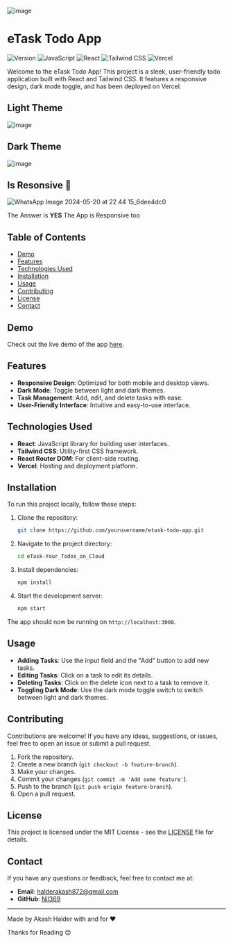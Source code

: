 ![image](https://github.com/Nil369/eTask-Your_Todos_on_Cloud/assets/148447931/6ee67eaf-e6cb-4123-b4f3-7ee418d57274)

# eTask Todo App
![Version](https://img.shields.io/badge/version-1.0.0-blue)
![JavaScript](https://img.shields.io/badge/Made_with-JavaScript-yellow)
![React](https://img.shields.io/badge/React-18.2.2-blue)
![Tailwind CSS](https://img.shields.io/badge/Tailwind_CSS-3.4.3-green)
![Vercel](https://img.shields.io/badge/Deployed_on-Vercel-black)

Welcome to the eTask Todo App! This project is a sleek, user-friendly todo application built with React and Tailwind CSS. It features a responsive design, dark mode toggle, and has been deployed on Vercel.

## Light Theme 

![image](https://github.com/Nil369/eTask-Your_Todos_on_Cloud/assets/148447931/28d26cde-d09d-46ec-bb5f-7f3cde492d4b)

## Dark Theme

![image](https://github.com/Nil369/eTask-Your_Todos_on_Cloud/assets/148447931/a6b7c9b0-4284-4eaf-a5ab-6486d32e7f67)


## Is Resonsive 🤔

![WhatsApp Image 2024-05-20 at 22 44 15_6dee4dc0](https://github.com/Nil369/eTask-Your_Todos_on_Cloud/assets/148447931/150e635b-3571-4c8a-a46a-b3f1abd40e46)


The Answer is <b>YES</b> The App is Responsive too




## Table of Contents

- [Demo](#demo)
- [Features](#features)
- [Technologies Used](#technologies-used)
- [Installation](#installation)
- [Usage](#usage)
- [Contributing](#contributing)
- [License](#license)
- [Contact](#contact)

## Demo

Check out the live demo of the app [here](https://etask-by-akash.vercel.app/).

## Features

- **Responsive Design**: Optimized for both mobile and desktop views.
- **Dark Mode**: Toggle between light and dark themes.
- **Task Management**: Add, edit, and delete tasks with ease.
- **User-Friendly Interface**: Intuitive and easy-to-use interface.

## Technologies Used

- **React**: JavaScript library for building user interfaces.
- **Tailwind CSS**: Utility-first CSS framework.
- **React Router DOM**: For client-side routing.
- **Vercel**: Hosting and deployment platform.

## Installation

To run this project locally, follow these steps:

1. Clone the repository:
   ```bash
   git clone https://github.com/yourusername/etask-todo-app.git
   ```

2. Navigate to the project directory:
   ```bash
   cd eTask-Your_Todos_on_Cloud
   ```

3. Install dependencies:
   ```bash
   npm install
   ```

4. Start the development server:
   ```bash
   npm start
   ```

The app should now be running on `http://localhost:3000`.

## Usage

- **Adding Tasks**: Use the input field and the "Add" button to add new tasks.
- **Editing Tasks**: Click on a task to edit its details.
- **Deleting Tasks**: Click on the delete icon next to a task to remove it.
- **Toggling Dark Mode**: Use the dark mode toggle switch to switch between light and dark themes.

## Contributing

Contributions are welcome! If you have any ideas, suggestions, or issues, feel free to open an issue or submit a pull request.

1. Fork the repository.
2. Create a new branch (`git checkout -b feature-branch`).
3. Make your changes.
4. Commit your changes (`git commit -m 'Add some feature'`).
5. Push to the branch (`git push origin feature-branch`).
6. Open a pull request.

## License

This project is licensed under the MIT License - see the [LICENSE](LICENSE) file for details.

## Contact

If you have any questions or feedback, feel free to contact me at:
- **Email**: [halderakash872@gmail.com](mailto:halderakash872@gmail.com)
- **GitHub**: [Nil369](https://github.com/Nil369)

---

Made by Akash Halder with and for  ❤️

Thanks for Reading 😊
